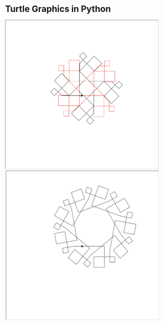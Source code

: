 # Turtle Graphics in Python

![figure1.4 2tone](chapter01/screenshots/figure1.4_2tone.png)
![figure1.4 9points](chapter01/screenshots/figure1.4_9points.png)
